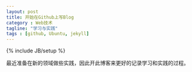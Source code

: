 ```yaml
---
layout: post
title: 开始在Github上写Blog
category : Web技术
tagline: "学习与实践"
tags : [github, Ubuntu, jekyll]
---
```

{% include JB/setup %}

最近准备在新的领域做些实践，因此开此博客来更好的记录学习和实践的过程。






